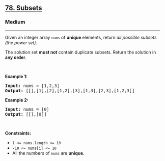 <h2><a href="https://leetcode.com/problems/subsets/">78. Subsets</a></h2><h3>Medium</h3><hr><p>Given an integer array <code>nums</code> of <strong>unique</strong> elements, return <em>all possible</em> <span data-keyword="subset"><em>subsets</em></span> <em>(the power set)</em>.</p>

<p>The solution set <strong>must not</strong> contain duplicate subsets. Return the solution in <strong>any order</strong>.</p>

<p>&nbsp;</p>
<p><strong class="example">Example 1:</strong></p>

<pre>
<strong>Input:</strong> nums = [1,2,3]
<strong>Output:</strong> [[],[1],[2],[1,2],[3],[1,3],[2,3],[1,2,3]]
</pre>

<p><strong class="example">Example 2:</strong></p>

<pre>
<strong>Input:</strong> nums = [0]
<strong>Output:</strong> [[],[0]]
</pre>

<p>&nbsp;</p>
<p><strong>Constraints:</strong></p>

<ul>
	<li><code>1 &lt;= nums.length &lt;= 10</code></li>
	<li><code>-10 &lt;= nums[i] &lt;= 10</code></li>
	<li>All the numbers of&nbsp;<code>nums</code> are <strong>unique</strong>.</li>
</ul>
